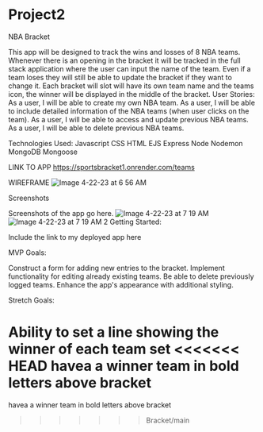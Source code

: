 # Project2
NBA Bracket

This app will be designed to track the wins and losses of 8 NBA teams. Whenever there is an opening in the bracket it will be tracked in the full stack application where the user can input the name of the team. Even if a team loses they will still be able to update the bracket if they want to change it. Each bracket will slot will have its own team name and the teams icon, the winner will be displayed in the middle of the bracket.
User Stories:
As a user, I will be able to create my own NBA team.
As a user, I will be able to include detailed information of the NBA teams (when user clicks on the team).
As a user, I will be able to access and update previous NBA teams.
As a user, I will be able to delete previous NBA teams.

Technologies Used:
Javascript
CSS
HTML
EJS
Express
Node
Nodemon
MongoDB
Mongoose


LINK TO APP
https://sportsbracket1.onrender.com/teams

WIREFRAME
![Image 4-22-23 at 6 56 AM](https://user-images.githubusercontent.com/122856513/233784647-c3ad7af6-17ec-41d5-ab82-91f244754877.JPEG)

Screenshots

Screenshots of the app go here.
![Image 4-22-23 at 7 19 AM](https://user-images.githubusercontent.com/122856513/233784639-b56a5516-8f34-4ca0-9c70-b1f6b1fcd4ce.JPG)
![Image 4-22-23 at 7 19 AM 2](https://user-images.githubusercontent.com/122856513/233784590-36a25ee9-a120-4737-b611-5595aee20eb7.JPG)
Getting Started:

Include the link to my deployed app here 

MVP Goals:

Construct a form for adding new entries to the bracket.
Implement functionality for editing already existing teams.
Be able to delete previously logged teams.
Enhance the app's appearance with additional styling.

Stretch Goals:

Ability to set a line showing the winner of each team set
<<<<<<< HEAD
havea a winner team in bold letters above bracket
=======
havea a winner team in bold letters above bracket
>>>>>>> Bracket/main
